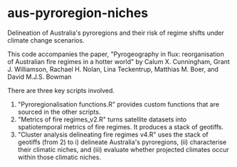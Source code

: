 # aus-pyroregion-niches
Delineation of Australia's pyroregions and their risk of regime shifts under climate change scenarios.

This code accompanies the paper, "Pyrogeography in flux: reorganisation of Australian fire regimes in a hotter world" by Calum X. Cunningham, Grant J. Williamson, Rachael H. Nolan, Lina Teckentrup, Matthias M. Boer, and David M.J.S. Bowman

There are three key scripts involved. 
1. "Pyroregionalisation functions.R" provides custom functions that are sourced in the other scripts.
2. "Metrics of fire regimes_v2.R" turns satellite datasets into spatiotemporal metrics of fire regimes. It produces a stack of geotiffs.
3. "Cluster analysis delineating fire regimes v4.R" uses the stack of geotiffs (from 2) to i) delineate Australia's pyroregions, (ii) characterise their climatic niches, and (iii) evaluate whether projected climates occur within those climatic niches.

    


